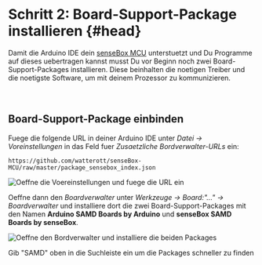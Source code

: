 # Schritt 2: Board-Support-Package installieren {#head}

<div class="description">Damit die Arduino IDE dein <a href="../komponenten/sensebox-mcu.html">senseBox MCU</a> unterstuetzt und Du Programme auf dieses uebertragen kannst musst Du vor Beginn noch zwei Board-Support-Packages installieren. Diese beinhalten die noetigen Treiber und die noetigste Software, um mit deinem Prozessor zu kommunizieren.</div>
<div class="line">
    <br>
    <br>
</div>

## Board-Support-Package einbinden 

Fuege die folgende URL in deiner Arduino IDE unter *Datei -> Voreinstellungen* in das Feld fuer *Zusaetzliche Bordverwalter-URLs* ein:
```
https://github.com/watterott/senseBox-MCU/raw/master/package_sensebox_index.json
```

![Oeffne die Voereinstellungen und fuege die URL ein](https://github.com/sensebox/books-v2/blob/edu/pictures/bsp/Ardu1.png?raw=true)

Oeffne dann den *Boardverwalter* unter *Werkzeuge -> Board:"..." -> Boardverwalter* und installiere dort die zwei Board-Support-Packages mit den Namen **Arduino SAMD Boards by Arduino** und **senseBox SAMD Boards by senseBox**.

![Oeffne den Bordverwalter und installiere die beiden Packages](https://github.com/sensebox/books-v2/blob/edu/pictures/bsp/Ardu2.png?raw=true)

<div class="box_info">
    <i class="fa fa-info fa-fw" aria-hidden="true" style="color: #42acf3;"></i>
  Gib "SAMD" oben in die Suchleiste ein um die Packages schneller zu finden
</div>











